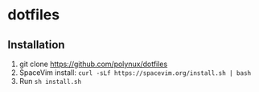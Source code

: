 # dotfiles

## Installation
1. git clone https://github.com/polynux/dotfiles
2. SpaceVim install: `curl -sLf https://spacevim.org/install.sh | bash`
3. Run `sh install.sh`
